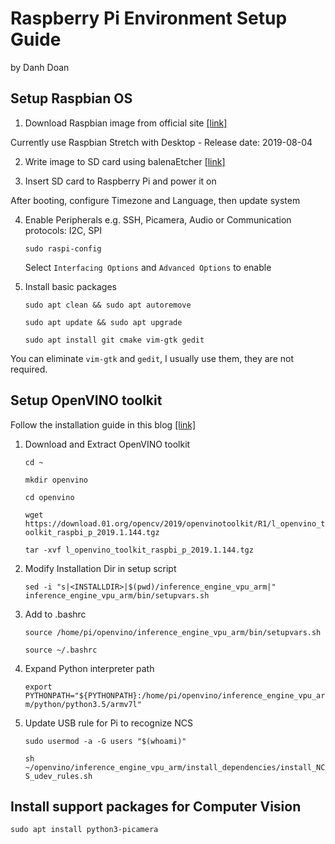 # Raspberry Pi Environment Setup Guide
by Danh Doan


## Setup Raspbian OS
1. Download Raspbian image from official site [[link]](https://www.raspberrypi.org/downloads/raspbian/)

  Currently use Raspbian Stretch with Desktop - Release date: 2019-08-04

2. Write image to SD card using balenaEtcher [[link]](https://www.balena.io/etcher/)

3. Insert SD card to Raspberry Pi and power it on

  After booting, configure Timezone and Language, then update system

4. Enable Peripherals e.g. SSH, Picamera, Audio or Communication protocols: I2C, SPI

	`sudo raspi-config`

	Select `Interfacing Options` and `Advanced Options` to enable

5. Install basic packages

	`sudo apt clean && sudo apt autoremove`

	`sudo apt update && sudo apt upgrade`

	`sudo apt install git cmake vim-gtk gedit`

  You can eliminate `vim-gtk` and `gedit`, I usually use them, they are not required.

## Setup OpenVINO toolkit
Follow the installation guide in this blog [[link]](https://blog.hackster.io/getting-started-with-the-intel-neural-compute-stick-2-and-the-raspberry-pi-6904ccfe963)

1. Download and Extract OpenVINO toolkit

	`cd ~`

	`mkdir openvino`

	`cd openvino`

	`wget https://download.01.org/opencv/2019/openvinotoolkit/R1/l_openvino_toolkit_raspbi_p_2019.1.144.tgz`

	`tar -xvf l_openvino_toolkit_raspbi_p_2019.1.144.tgz`

2. Modify Installation Dir in setup script

	`sed -i "s|<INSTALLDIR>|$(pwd)/inference_engine_vpu_arm|" inference_engine_vpu_arm/bin/setupvars.sh`

3. Add to .bashrc

	`source /home/pi/openvino/inference_engine_vpu_arm/bin/setupvars.sh`

	`source ~/.bashrc`

4. Expand Python interpreter path

	`export PYTHONPATH="${PYTHONPATH}:/home/pi/openvino/inference_engine_vpu_arm/python/python3.5/armv7l"`

5. Update USB rule for Pi to recognize NCS

	`sudo usermod -a -G users "$(whoami)"`

	`sh ~/openvino/inference_engine_vpu_arm/install_dependencies/install_NCS_udev_rules.sh`


## Install support packages for Computer Vision

`sudo apt install python3-picamera`
